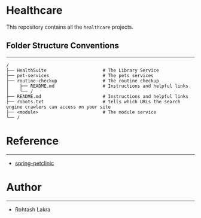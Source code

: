 Healthcare
===

This repository contains all the ```healthcare``` projects.


## Folder Structure Conventions

---

```
/
├── HealthSuite                     # The Library Service
├── pet-services                    # The pets services
├── routine-checkup                 # The routine checkup
│    ├── README.md                  # Instructions and helpful links
│    └── /
├── README.md                       # Instructions and helpful links
├── robots.txt                      # tells which URLs the search engine crawlers can access on your site
├── <module>                        # The module service
└── /
```



# Reference

---

- [spring-petclinic](https://github.com/spring-projects/spring-petclinic)


# Author

---

- Rohtash Lakra
